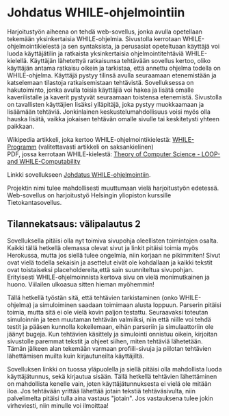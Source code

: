 # Johdatus WHILE-ohjelmointiin

Harjoitustyön aiheena on tehdä web-sovellus, jonka avulla opetellaan tekemään yksinkertaisia WHILE-ohjelmia. Sivustolla kerrotaan WHILE-ohjelmointikielestä ja sen syntaksista, ja perusasiat opeteltuaan käyttäjä voi luoda käyttäjätilin ja ratkaista yksinkertaisia ohjelmointitehtäviä WHILE-kielellä. Käyttäjän lähetettyä ratkaisunsa tehtävään sovellus kertoo, oliko käyttäjän antama ratkaisu oikein ja tarkistaa, että annettu ohjelma todella on WHILE-ohjelma. Käyttäjä pystyy tilinsä avulla seuraamaan etenemistään ja katselemaan tilastoja ratkaisemistaan tehtävistä. Sovelluksessa on hakutoiminto, jonka avulla toisia käyttäjiä voi hakea ja lisätä omalle kaverilistalle ja kaverit pystyvät seuraamaan toistensa etenemistä. Sivustolla on tavallisten käyttäjien lisäksi ylläpitäjä, joka pystyy muokkaamaan ja lisäämään tehtäviä. Jonkinlainen keskustelumahdollisuus voisi myös olla hauska lisätä, vaikka jokaisen tehtävän omalle sivulle tai keskitetysti yhteen paikkaan.

Wikipedia artikkeli, joka kertoo WHILE-ohjelmointikielestä: [WHILE-Programm](https://de.wikipedia.org/wiki/WHILE-Programm) (valitettavasti artikkeli on saksankielinen)  
PDF, jossa kerrotaan WHILE-kielestä: [Theory of Computer Science - LOOP- and WHILE-Computability](https://ai.dmi.unibas.ch/_files/teaching/fs16/theo/slides/theory-d02.pdf)

Linkki sovellukseen [Johdatus WHILE-ohjelmointiin](https://whileohjelmointi.herokuapp.com).

Projektin nimi tulee mahdollisesti muuttumaan vielä harjoitustyön edetessä.
Web-sovellus on harjoitustyö Helsingin yliopiston kurssille Tietokantasovellus.

## Tilannekatsaus: välipalautus 2
Sovelluksella pitäisi olla nyt toimiva sivupohja oleellisten toimintojen osalta. Kaikki tällä hetkellä olemassa olevat sivut ja linkit pitäisi toimia myös Herokussa, mutta jos siellä tulee ongelmia, niin korjaan ne pikimmiten! Sivut ovat vielä todella sekaisin ja asettelut eivät ole kohdallaan ja kaikki tekstit ovat toistaiseksi placeholdereita,että sain suunniteltua sivupohjan. Erityisesti WHILE-ohjelmoinnista kertova sivu on vielä monimutkainen ja huono. Viilailen ulkoasua sitten hieman myöhemmin!

Tällä hetkellä työstän sitä, että tehtävien tarkistaminen (onko WHILE-ohjelma) ja simuloiminen saadaan toimimaan alusta loppuun. Parserin pitäisi toimia, mutta sitä ei ole vielä kovin paljon testattu. Seuraavaksi toteutan simuloinnin ja teen muutaman tehtävän valmiiksi, niin että niille voi tehdä testit ja pääsen kunnolla kokeilemaan, eihän parseriin ja simulaattoriin ole jäänyt bugeja. Kun tehtävien käsittely ja simulointi onnistuu oikein, kirjoitan sivustolle paremmat tekstit ja ohjeet siihen, miten tehtäviä lähetetään. Tämän jälkeen alan tekemään varmaan profiili-sivuja ja piilotan tehtävien lähettämisen muilta kuin kirjautuneilta käyttäjiltä.

Sovelluksen linkki on tuossa yläpuolella ja siellä pitäisi olla mahdollista luoda käyttäjätunnus, sekä kirjautua sisään. Tällä hetkellä tehtävien lähettäminen on mahdollista kenelle vain, joten käyttäjätunnuksesta ei vielä ole mitään iloa. Jos tehtävään yrittää lähettää jotain tekstiä tehtäväsivulta, niin palvelimelta pitäisi tulla aina vastaus "jotain". Jos vastauksena tulee jokin virheviesti, niin minulle voi ilmoittaa!

